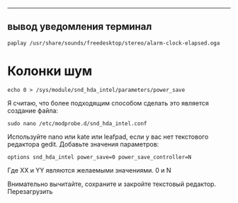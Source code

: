 * * *

## вывод уведомления терминал

`paplay /usr/share/sounds/freedesktop/stereo/alarm-clock-elapsed.oga`

# Колонки шум

`echo 0 > /sys/module/snd_hda_intel/parameters/power_save `

Я считаю, что более подходящим способом сделать это является создание файла:

`sudo nano /etc/modprobe.d/snd_hda_intel.conf`

Используйте nano или kate или leafpad, если у вас нет текстового редактора gedit. Добавьте значения параметров:

`options snd_hda_intel power_save=0 power_save_controller=N`

Где XX и YY являются желаемыми значениями. 0 и N

Внимательно вычитайте, сохраните и закройте текстовый редактор. Перезагрузить